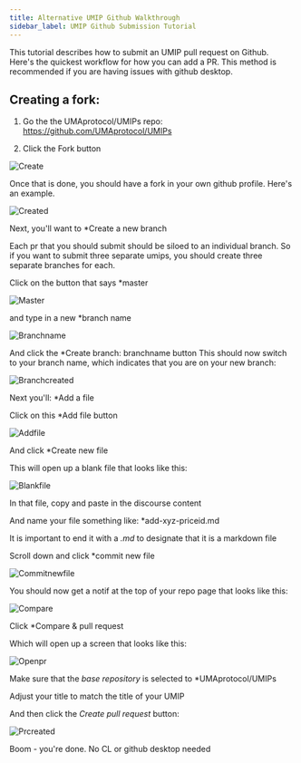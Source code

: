 ```yaml
---
title: Alternative UMIP Github Walkthrough
sidebar_label: UMIP Github Submission Tutorial
---
```


This tutorial describes how to submit an UMIP pull request on Github.
Here's the quickest workflow for how you can add a PR. This method is recommended if you are having issues with github desktop.

## Creating a fork:

1. Go the the UMAprotocol/UMIPs repo: https://github.com/UMAprotocol/UMIPs

2. Click the Fork button

![Create](/docs/GitHub-walkthrough/creating-a-fork.png)

Once that is done, you should have a fork in your own github profile. Here's an example.

![Created](/docs/GitHub-walkthrough/Fork-Created.png)

Next, you'll want to *Create a new branch

Each pr that you should submit should be siloed to an individual branch. So if you want to submit three separate umips, you should create three separate branches for each.

Click on the button that says *master

![Master](/docs/GitHub-walkthrough/Create-a-branch.png)

and type in a new *branch name

![Branchname](/docs/GitHub-walkthrough/branch-name.png)

And click the *Create branch: branchname button
This should now switch to your branch name, which indicates that you are on your new branch:

![Branchcreated](/docs/GitHub-walkthrough/your-own-branch-name.png)

Next you'll: *Add a file

Click on this *Add file button

![Addfile](/docs/GitHub-walkthrough/add-a-new-file.png)

And click *Create new file

This will open up a blank file that looks like this:

![Blankfile](/docs/GitHub-walkthrough/blank-file.png)

In that file, copy and paste in the discourse content

And name your file something like: *add-xyz-priceid.md

It is important to end it with a *.md* to designate that it is a markdown file

Scroll down and click *commit new file

![Commitnewfile](/docs/GitHub-walkthrough/commit-new-file.png)

You should now get a notif at the top of your repo page that looks like this:

![Compare](/docs/GitHub-walkthrough/compare-and-pull-request.png)

Click *Compare & pull request

Which will open up a screen that looks like this:

![Openpr](/docs/GitHub-walkthrough/Open-a-pull-request.png)

Make sure that the *base repository* is selected to *UMAprotocol/UMIPs

Adjust your title to match the title of your UMIP

And then click the *Create pull request* button:

![Prcreated](/docs/GitHub-walkthrough/pull-request-created.png)

Boom - you're done. No CL or github desktop needed















